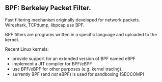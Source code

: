 ## BPF: Berkeley Packet Filter.

Fast filtering mechanism originally developed for network packets.
Wireshark, TCPdump, libpcap use BPF.

BPF filters are programs written in a specific language and uploaded
to the kernel.

Recent Linux kernels:
* provide support for an extended version of BPF named eBPF
* implement a JIT compiler for BPF/eBPF
* use BPF/eBPF for other purposes (e.g. kernel tracing).
* surrently BPF (and *not* eBPF) is used for sandboxing (SECCOMP)
